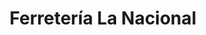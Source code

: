 ---
title: "Ferretería La Nacional"
url: /santa-cruz-de-la-sierra/ferreteria-la-nacional/
shop: hardware
---